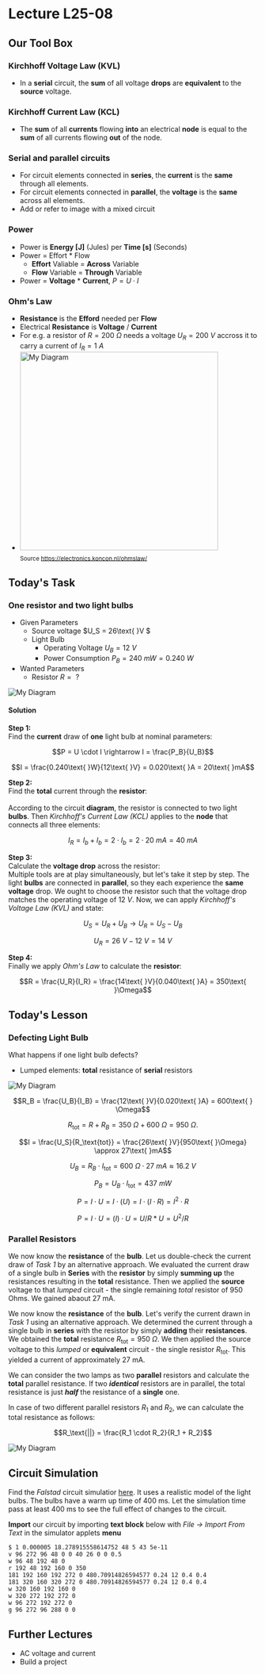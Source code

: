 # Lecture L25-08

## Our Tool Box
### Kirchhoff Voltage Law (KVL)
* In a **serial** circuit, the **sum** of all voltage **drops** are **equivalent** to the **source** voltage.

### Kirchhoff Current Law (KCL)
* The **sum** of all **currents** flowing **into** an electrical **node** is equal to the **sum** of all currents flowing **out** of the node.

### **Serial** and **parallel** circuits
* For circuit elements connected in **series**, the **current** is the **same** through all elements.  
* For circuit elements connected in **parallel**, the **voltage** is the **same** across all elements.
* Add or refer to image with a mixed circuit

### Power
* Power is **Energy [J]** (Jules) per **Time [s]** (Seconds)
* Power = Effort * Flow
  * **Effort** Valiable = **Across** Variable
  * **Flow** Variable = **Through** Variable
* Power = **Voltage** * **Current**, $P = U \cdot I$

### Ohm's Law
* **Resistance** is the **Efford** needed per **Flow**
* Electrical **Resistance** is **Voltage** / **Current**
* For e.g. a resistor of $R = 200\text{ }\Omega$ needs a voltage $U_R = 200\text{ }V$ accross it to carry a current of $I_R = 1\text{ }A$
* <img src="./ohms_law-URI.jpg" alt="My Diagram" width="400px"><br>
    <sub>Source https://electronics.koncon.nl/ohmslaw/</sub>

## Today's Task
### One resistor and two light bulbs
* Given Parameters
  * Source voltage $U_S = 26\text{ }V $
  * Light Bulb
    * Operating Voltage $U_B = 12\text{ }V$
    * Power Consumption $P_B = 240\text{ }mW = 0.240\text{ }W$
* Wanted Parameters
  * Resistor $R =\text{ }?$

![My Diagram](./Parallel-Bulbs.drawio.png)

#### Solution
**Step 1:**<br>
Find the **current** draw of **one** light bulb at nominal parameters:<br>
```math
P = U \cdot I \rightarrow I = \frac{P_B}{U_B}
```
```math
I = \frac{0.240\text{ }W}{12\text{ }V} = 0.020\text{ }A = 20\text{ }mA
```

**Step 2:**<br>
Find the **total** current through the **resistor**:<br>
<br>
According to the circuit **diagram**, the resistor is connected to two light **bulbs**. Then *Kirchhoff's Current Law (KCL)* applies to the **node** that connects all three elements:
```math
I_R = I_b + I_b = 2 \cdot I_b = 2 \cdot 20\text{ }mA = 40\text{ }mA
```

**Step 3:**<br>
Calculate the **voltage drop** across the resistor:<br>
Multiple tools are at play simultaneously, but let's take it step by step. The light **bulbs** are connected in **parallel**, so they each experience the **same** **voltage** drop. We ought to choose the resistor such that the voltage drop matches the operating voltage of $12\text{ }V$. Now, we can apply *Kirchhoff's Voltage Law (KVL)* and state:

```math
U_S = U_R + U_B \rightarrow U_R = U_S - U_B
```
```math
U_R = 26\text{ }V - 12\text{ }V = 14\text{ }V
```
**Step 4:**<br>
Finally we apply *Ohm's Law* to calculate the **resistor**:
```math
R = \frac{U_R}{I_R} = \frac{14\text{ }V}{0.040\text{ }A} = 350\text{ }\Omega
```

## Today's Lesson
### Defecting Light Bulb
What happens if one light bulb defects?<br>
* Lumped elements: **total** resistance of **serial** resistors

![My Diagram](./Defective.drawio.png)

```math
R_B = \frac{U_B}{I_B} = \frac{12\text{ }V}{0.020\text{ }A} = 600\text{ } \Omega
```
```math
R_\text{tot} = R + R_B = 350\text{ }\Omega + 600\text{ }\Omega = 950\text{ }\Omega.
```
```math
I = \frac{U_S}{R_\text{tot}} = \frac{26\text{ }V}{950\text{ }\Omega} \approx 27\text{ }mA
```
```math
U_B = R_B \cdot I_\text{tot} = 600\text{ }\Omega \cdot 27\text{ }mA \approx 16.2\text{ }V
```
```math
P_B = U_B \cdot I_\text{tot} = 437\text{ }mW
```
```math
P = I \cdot U = I \cdot (U) = I \cdot (I \cdot R) = I^2 \cdot R 
```

```math
P = I \cdot U = (I) \cdot U = U/R * U = U^2 / R
```

### Parallel Resistors
We now know the **resistance** of the **bulb**. Let us double-check the current draw of *Task 1* by an alternative approach. We evaluated the current draw of a single bulb in **Series** with the **resistor** by simply **summing up** the resistances resulting in the **total** resistance. Then we applied the **source** voltage to that *lumped* circuit - the single remaining *total* resistor of 950 Ohms. We gained abaout 27 mA.


We now know the **resistance** of the **bulb**. Let's verify the current drawn in *Task 1* using an alternative approach. We determined the current through a single bulb in **series** with the resistor by simply **adding** their **resistances**. We obtained the **total** resistance $R_\text{tot} = 950\text{ }\Omega$. We then applied the source voltage to this *lumped* or **equivalent** circuit - the single resistor $R_\text{tot}$. This yielded a current of approximately 27 mA.

We can consider the two lamps as two **parallel** resistors and calculate the **total** parallel resistance. If two ***identical*** resistors are in parallel, the total resistance is just ***half*** the resistance of a **single** one.

In case of two different parallel resistors $R_1$ and $R_2$, we can calculate the total resistance as follows:
```math
R_\text{||} = \frac{R_1 \cdot R_2}{R_1 + R_2}
```

![My Diagram](./Parallel-Resistors.drawio.png)

## Circuit Simulation 
Find the *Falstad* circuit simulatior [here](https://www.falstad.com/circuit/circuitjs.html). It uses a realistic model of the light bulbs. The bulbs have a warm up time of 400 ms. Let the simulation time pass at least 400 ms to see the full effect of changes to the circuit.

**Import** our circuit by importing **text block** below with *File -> Import From Text* in the simulator applets **menu**
```
$ 1 0.000005 18.278915558614752 48 5 43 5e-11
v 96 272 96 48 0 0 40 26 0 0 0.5
w 96 48 192 48 0
r 192 48 192 160 0 350
181 192 160 192 272 0 480.70914826594577 0.24 12 0.4 0.4
181 320 160 320 272 0 480.70914826594577 0.24 12 0.4 0.4
w 320 160 192 160 0
w 320 272 192 272 0
w 96 272 192 272 0
g 96 272 96 288 0 0
```

## Further Lectures
* AC voltage and current
* Build a project

